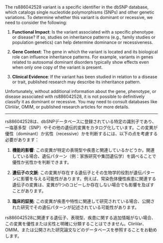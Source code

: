 The rs886042528 variant is a specific identifier in the dbSNP database, which catalogs single nucleotide polymorphisms (SNPs) and other genetic variations. To determine whether this variant is dominant or recessive, we need to consider the following:

1. **Functional Impact**: Is the variant associated with a specific phenotype or disease? If so, studies on inheritance patterns (e.g., family studies or population genetics) can help determine dominance or recessiveness.

2. **Gene Context**: The gene in which the variant is located and its biological role can influence inheritance patterns. For example, variants in genes related to autosomal dominant disorders typically show effects even when only one copy of the variant is present.

3. **Clinical Evidence**: If the variant has been studied in relation to a disease or trait, published research may describe its inheritance pattern.

Unfortunately, without additional information about the gene, phenotype, or disease associated with rs886042528, it is not possible to definitively classify it as dominant or recessive. You may need to consult databases like ClinVar, OMIM, or published research articles for more details.

---

rs886042528は、dbSNPデータベースに登録されている特定の識別子であり、一塩基多型（SNP）やその他の遺伝的変異をカタログ化しています。この変異が優性（dominant）か劣性（recessive）かを判断するには、以下の点を考慮する必要があります：

1. **機能的影響**: この変異が特定の表現型や疾患と関連しているかどうか。関連している場合、遺伝パターン（例：家族研究や集団遺伝学）を調べることで優性か劣性かを判断できます。

2. **遺伝子の文脈**: この変異が存在する遺伝子とその生物学的役割が遺伝パターンに影響を与える可能性があります。例えば、常染色体優性疾患に関連する遺伝子の変異は、変異が1つのコピーしか存在しない場合でも影響を及ぼすことがあります。

3. **臨床的証拠**: この変異が疾患や特性に関連して研究されている場合、公開された研究でその遺伝パターンが記述されている可能性があります。

rs886042528に関連する遺伝子、表現型、疾患に関する追加情報がない場合、この変異を優性または劣性と明確に分類することはできません。ClinVar、OMIM、または公開された研究論文などのデータベースを参照することをお勧めします。